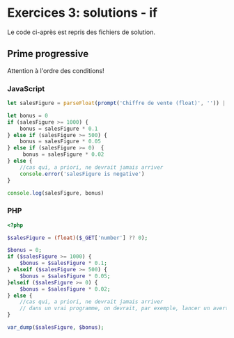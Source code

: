 # Exercices 3: solutions - if

Le code ci-après est repris des fichiers de solution.

## Prime progressive

Attention à l'ordre des conditions!

### JavaScript

```javascript
let salesFigure = parseFloat(prompt('Chiffre de vente (float)', '')) || 0

let bonus = 0
if (salesFigure >= 1000) {
    bonus = salesFigure * 0.1
} else if (salesFigure >= 500) {
    bonus = salesFigure * 0.05
} else if (salesFigure >= 0)  {
     bonus = salesFigure * 0.02
} else {
    //cas qui, a priori, ne devrait jamais arriver
    console.error('salesFigure is negative')
}

console.log(salesFigure, bonus)
```

### PHP

```php
<?php

$salesFigure = (float)($_GET['number'] ?? 0);

$bonus = 0;
if ($salesFigure >= 1000) {
    $bonus = $salesFigure * 0.1;
} elseif ($salesFigure >= 500) {
    $bonus = $salesFigure * 0.05;
}elseif ($salesFigure >= 0) {
    $bonus = $salesFigure * 0.02;
} else {
    //cas qui, a priori, ne devrait jamais arriver
    // dans un vrai programme, on devrait, par exemple, lancer un avertissement à l'adresse des dev
}

var_dump($salesFigure, $bonus);
```
